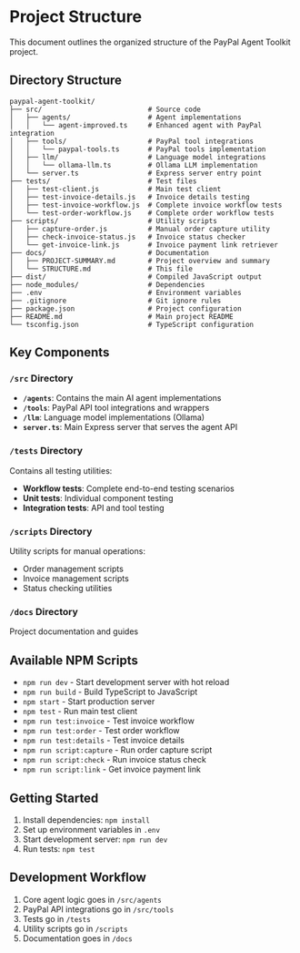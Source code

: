 # Project Structure

This document outlines the organized structure of the PayPal Agent Toolkit project.

## Directory Structure

```
paypal-agent-toolkit/
├── src/                          # Source code
│   ├── agents/                   # Agent implementations
│   │   └── agent-improved.ts     # Enhanced agent with PayPal integration
│   ├── tools/                    # PayPal tool integrations
│   │   └── paypal-tools.ts       # PayPal tools implementation
│   ├── llm/                      # Language model integrations
│   │   └── ollama-llm.ts         # Ollama LLM implementation
│   └── server.ts                 # Express server entry point
├── tests/                        # Test files
│   ├── test-client.js            # Main test client
│   ├── test-invoice-details.js   # Invoice details testing
│   ├── test-invoice-workflow.js  # Complete invoice workflow tests
│   └── test-order-workflow.js    # Complete order workflow tests
├── scripts/                      # Utility scripts
│   ├── capture-order.js          # Manual order capture utility
│   ├── check-invoice-status.js   # Invoice status checker
│   └── get-invoice-link.js       # Invoice payment link retriever
├── docs/                         # Documentation
│   ├── PROJECT-SUMMARY.md        # Project overview and summary
│   └── STRUCTURE.md              # This file
├── dist/                         # Compiled JavaScript output
├── node_modules/                 # Dependencies
├── .env                          # Environment variables
├── .gitignore                    # Git ignore rules
├── package.json                  # Project configuration
├── README.md                     # Main project README
└── tsconfig.json                 # TypeScript configuration
```

## Key Components

### `/src` Directory

- **`/agents`**: Contains the main AI agent implementations
- **`/tools`**: PayPal API tool integrations and wrappers
- **`/llm`**: Language model implementations (Ollama)
- **`server.ts`**: Main Express server that serves the agent API

### `/tests` Directory

Contains all testing utilities:

- **Workflow tests**: Complete end-to-end testing scenarios
- **Unit tests**: Individual component testing
- **Integration tests**: API and tool testing

### `/scripts` Directory

Utility scripts for manual operations:

- Order management scripts
- Invoice management scripts
- Status checking utilities

### `/docs` Directory

Project documentation and guides

## Available NPM Scripts

- `npm run dev` - Start development server with hot reload
- `npm run build` - Build TypeScript to JavaScript
- `npm start` - Start production server
- `npm test` - Run main test client
- `npm run test:invoice` - Test invoice workflow
- `npm run test:order` - Test order workflow
- `npm run test:details` - Test invoice details
- `npm run script:capture` - Run order capture script
- `npm run script:check` - Run invoice status check
- `npm run script:link` - Get invoice payment link

## Getting Started

1. Install dependencies: `npm install`
2. Set up environment variables in `.env`
3. Start development server: `npm run dev`
4. Run tests: `npm test`

## Development Workflow

1. Core agent logic goes in `/src/agents`
2. PayPal API integrations go in `/src/tools`
3. Tests go in `/tests`
4. Utility scripts go in `/scripts`
5. Documentation goes in `/docs`
